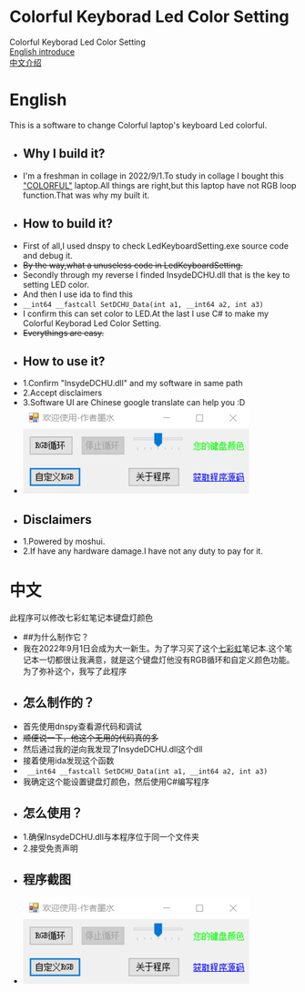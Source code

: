 # Colorful Keyborad Led Color Setting
Colorful Keyborad Led Color Setting  
[English introduce](#english)  
[中文介绍](#中文)  
# English  
This is a software to change Colorful laptop's keyboard Led colorful.  
+ ## Why I build it?  
+ I'm a freshman in collage in 2022/9/1.To study in collage I bought this ["COLORFUL"](https://www.colorful.cn/) laptop.All things are right,but this laptop have not RGB loop function.That was why my built it.  
+ ## How to build it?  
+ First of all,I used dnspy to check LedKeyboardSetting.exe source code and debug it.  
+ <s> By the way,what a unuseless code in LedKeyboardSetting. </s>  
+ Secondly through my reverse I finded InsydeDCHU.dll that is the key to setting LED color.  
+ And then I use ida to find this  
+ `__int64 __fastcall SetDCHU_Data(int a1, __int64 a2, int a3)`  
+ I confirm this can set color to LED.At the last I use C# to make my Colorful Keyborad Led Color Setting.  
+ <s> Everythings are easy. </s>  
+  ## How to use it?  
+  1.Confirm "InsydeDCHU.dll" and my software in same path  
+  2.Accept disclaimers  
+  3.Software UI are Chinese google translate can help you :D  
+  ![](https://github.com/moshuiD/Colorful-Keyborad-Led-Color-Setting/blob/main/ui.png)  
+  ## Disclaimers  
+  1.Powered by moshui.
+  2.If have any hardware damage.I have not any duty to pay for it.  

# 中文  
此程序可以修改七彩虹笔记本键盘灯颜色  
+ ##为什么制作它？
+ 我在2022年9月1日会成为大一新生。为了学习买了这个[七彩虹](https://www.colorful.cn/)笔记本.这个笔记本一切都很让我满意，就是这个键盘灯他没有RGB循环和自定义颜色功能。为了弥补这个，我写了此程序  
+ ## 怎么制作的？  
+ 首先使用dnspy查看源代码和调试  
+ <s> 顺便说一下，他这个无用的代码真的多 </s>  
+ 然后通过我的逆向我发现了InsydeDCHU.dll这个dll  
+ 接着使用ida发现这个函数  
+ ` __int64 __fastcall SetDCHU_Data(int a1, __int64 a2, int a3)`  
+ 我确定这个能设置键盘灯颜色，然后使用C#编写程序  
+ ## 怎么使用？
+ 1.确保InsydeDCHU.dll与本程序位于同一个文件夹
+ 2.接受免责声明
+ ## 程序截图  
+ ![](https://github.com/moshuiD/Colorful-Keyborad-Led-Color-Setting/blob/main/ui.png)
